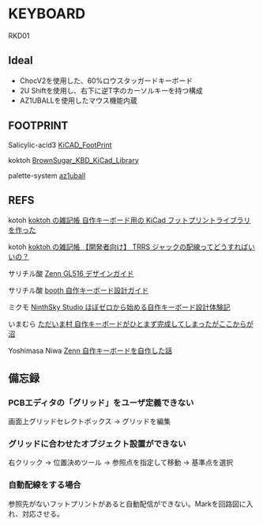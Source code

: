 # KEYBOARD

RKD01

## Ideal

* ChocV2を使用した、60%ロウスタッガードキーボード
* 2U Shiftを使用し、右下に逆T字のカーソルキーを持つ構成
* AZ1UBALLを使用したマウス機能内蔵

## FOOTPRINT

Salicylic-acid3 [KiCAD_FootPrint](https://github.com/Salicylic-acid3/KiCAD_FootPrint)

koktoh [BrownSugar_KBD_KiCad_Library](https://github.com/koktoh/BrownSugar_KBD_KiCad_Library/tree/master)

palette-system [az1uball](https://github.com/palette-system/az1uball/tree/main/kicad)

## REFS

kotoh [koktoh の雑記帳 自作キーボード用の KiCad フットプリントライブラリを作った](https://koktoh.hatenablog.com/entry/2023/08/25/195443)

kotoh [koktoh の雑記帳 【開発者向け】 TRRS ジャックの配線ってどうすればいいの？](https://koktoh.hatenablog.com/entry/2024/05/10/191926)

サリチル酸 [Zenn GL516 デザインガイド](https://zenn.dev/salicylic_acid3/books/gl516_design_guide)

サリチル酸 [booth 自作キーボード設計ガイド](https://booth.pm/ja/items/4410329)

ミクモ [NinthSky Studio ほぼゼロから始める自作キーボード設計体験記](https://ninthsky.hatenablog.com/entry/keyboard_design_zero)

いまむら [ただいま村 自作キーボードがひとまず完成してしまったがここからが沼](https://ima.hatenablog.jp/entry/2024/02/24/223000)

Yoshimasa Niwa [Zenn 自作キーボードを自作した話](https://zenn.dev/niw/articles/my_first_keyboard_60)

## 備忘録

### PCBエディタの「グリッド」をユーザ定義できない

画面上グリッドセレクトボックス -> グリッドを編集

### グリッドに合わせたオブジェクト設置ができない

右クリック -> 位置決めツール -> 参照点を指定して移動 -> 基準点を選択

### 自動配線をする場合

参照先がないフットプリントがあると自動配信ができない。Markを回路図に入れ、対応させる。
